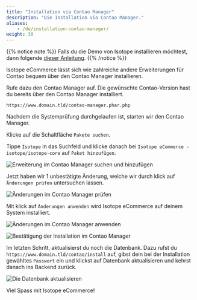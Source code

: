 ```yaml
---
title: "Installation via Contao Manager"
description: "Die Installation via Contao Manager."
aliases:
    - /de/installation-contao-manager/
weight: 30    
---
```


{{% notice note %}}
Falls du die Demo von Isotope installieren möchtest, dann folgende [dieser Anleitung](https://www.isotopeecommerce.org/de/demo.html).
{{% /notice %}}

Isotope eCommerce lässt sich wie zahlreiche andere Erweiterungen für Contao bequem über den Contao Manager installieren.

Rufe dazu den Contao Manager auf. Die gewünschte Contao-Version hast du bereits über den Contao Manager installiert.

`https://www.domain.tld/contao-manager.phar.php`

Nachdem die Systemprüfung durchgelaufen ist, starten wir den Contao Manager.

Klicke auf die Schaltfläche `Pakete suchen`.

Tippe `Isotope` in das Suchfeld und klicke danach bei `Isotope eCommerce - isotope/isotope-core` auf `Paket hinzufügen`.

![Erweiterung im Contao Manager suchen und hinzufügen](cm-suchen.png)

Jetzt haben wir 1 unbestätigte Änderung, welche wir durch klick auf `Änderungen prüfen` untersuchen lassen.

![Änderungen im Contao Manager prüfen](cm-pruefen.png)

Mit klick auf `Änderungen anwenden` wird Isotope eCommerce auf deinem System installiert.

![Änderungen im Contao Manager anwenden](cm-anwenden.png)

![Bestätigung der Installation im Contao Manager](cm-install.png)

Im letzten Schritt, aktualisierst du noch die Datenbank. Dazu rufst du `https://www.domain.tld/contao/install` auf, gibst 
dein bei der Installation gewähltes `Passwort` ein und klickst auf Datenbank aktualisieren und kehrst danach ins Backend zurück.

![Die Datenbank aktualisieren](install-db.png)

Viel Spass mit Isotope eCommerce!
